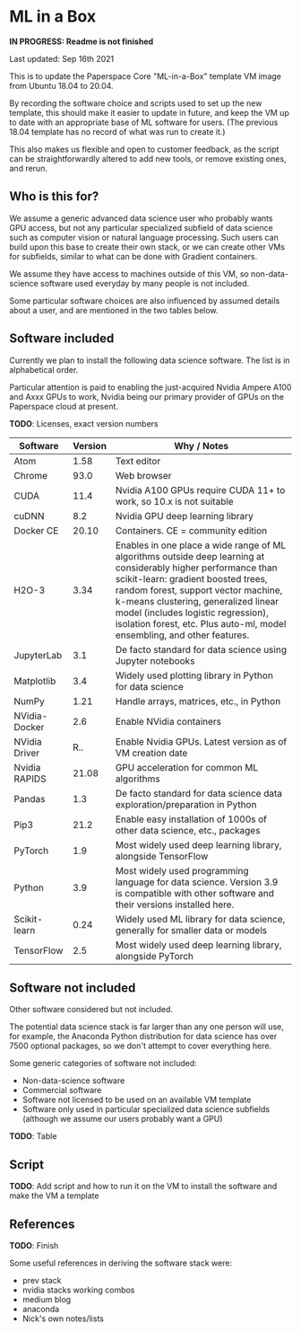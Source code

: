 # ML in a Box

**IN PROGRESS: Readme is not finished**

Last updated: Sep 16th 2021

This is to update the Paperspace Core "ML-in-a-Box" template VM image from Ubuntu 18.04 to 20.04.

By recording the software choice and scripts used to set up the new template, this should make it easier to update in future, and keep the VM up to date with an appropriate base of ML software for users. (The previous 18.04 template has no record of what was run to create it.)

This also makes us flexible and open to customer feedback, as the script can be straightforwardly altered to add new tools, or remove existing ones, and rerun.

## Who is this for?

We assume a generic advanced data science user who probably wants GPU access, but not any particular specialized subfield of data science such as computer vision or natural language processing. Such users can build upon this base to create their own stack, or we can create other VMs for subfields, similar to what can be done with Gradient containers.

We assume they have access to machines outside of this VM, so non-data-science software used everyday by many people is not included.

Some particular software choices are also influenced by assumed details about a user, and are mentioned in the two tables below.

## Software included

Currently we plan to install the following data science software. The list is in alphabetical order.

Particular attention is paid to enabling the just-acquired Nvidia Ampere A100 and Axxx GPUs to work, Nvidia being our primary provider of GPUs on the Paperspace cloud at present.

**TODO**: Licenses, exact version numbers

| Software | Version | Why / Notes |
| ------------- | ------------- | ------------- |
| Atom | 1.58 | Text editor |
| Chrome | 93.0 | Web browser |
| CUDA | 11.4 | Nvidia A100 GPUs require CUDA 11+ to work, so 10.x is not suitable |
| cuDNN | 8.2 | Nvidia GPU deep learning library |
| Docker CE | 20.10 | Containers. CE = community edition |
| H2O-3 | 3.34 | Enables in one place a wide range of ML algorithms outside deep learning at considerably higher performance than scikit-learn: gradient boosted trees, random forest, support vector machine, k-means clustering, generalized linear model (includes logistic regression), isolation forest, etc. Plus auto-ml, model ensembling, and other features. |
| JupyterLab | 3.1 | De facto standard for data science using Jupyter notebooks |
| Matplotlib | 3.4 | Widely used plotting library in Python for data science |
| NumPy | 1.21 | Handle arrays, matrices, etc., in Python |
| NVidia-Docker | 2.6 | Enable NVidia containers |
| NVidia Driver | R.. | Enable Nvidia GPUs. Latest version as of VM creation date |
| Nvidia RAPIDS | 21.08 | GPU acceleration for common ML algorithms |
| Pandas | 1.3 | De facto standard for data science data exploration/preparation in Python |
| Pip3 | 21.2 | Enable easy installation of 1000s of other data science, etc., packages |
| PyTorch | 1.9 | Most widely used deep learning library, alongside TensorFlow |
| Python | 3.9 | Most widely used programming language for data science. Version 3.9 is compatible with other software and their versions installed here. |
| Scikit-learn | 0.24 | Widely used ML library for data science, generally for smaller data or models |
| TensorFlow | 2.5 | Most widely used deep learning library, alongside PyTorch |

## Software not included

Other software considered but not included.

The potential data science stack is far larger than any one person will use, for example, the Anaconda Python distribution for data science has over 7500 optional packages, so we don't attempt to cover everything here.

Some generic categories of software not included:

 - Non-data-science software
 - Commercial software
 - Software not licensed to be used on an available VM template
 - Software only used in particular specialized data science subfields (although we assume our users probably want a GPU)

**TODO**: Table

## Script

**TODO**: Add script and how to run it on the VM to install the software and make the VM a template

## References

**TODO**: Finish

Some useful references in deriving the software stack were:

 - prev stack
 - nvidia stacks working combos
 - medium blog
 - anaconda
 - Nick's own notes/lists
